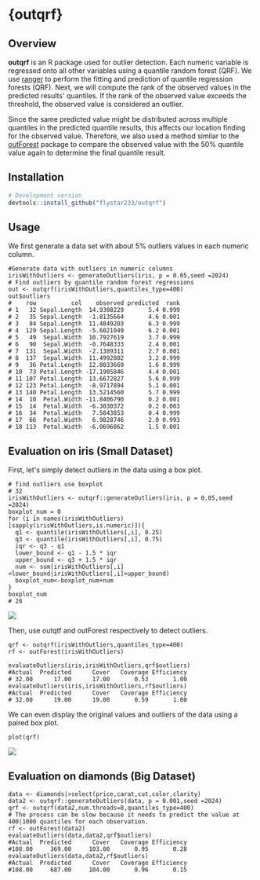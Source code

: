 # {outqrf}
## Overview
**outqrf** is an R package used for outlier detection. Each numeric variable is regressed onto all other variables using a quantile random forest (QRF).
We use [ranger](https://github.com/imbs-hl/ranger) to perform the fitting and prediction of quantile regression forests (QRF).
Next, we will compute the rank of the observed values in the predicted results' quantiles. If the rank of the observed value exceeds the threshold, 
the observed value is considered an outlier.

Since the same predicted value might be distributed across multiple quantiles in the predicted quantile results, 
this affects our location finding for the observed value. Therefore, we also used a method similar to the [outForest](https://github.com/mayer79/outForest) package to compare the observed value 
with the 50% quantile value again to determine the final quantile result.

## Installation
```r
# Development version
devtools::install_github("flystar233/outqrf")
```

## Usage
We first generate a data set with about 5% outliers values in each numeric column.
```
#Generate data with outliers in numeric columns
irisWithOutliers <- generateOutliers(iris, p = 0.05,seed =2024)
# Find outliers by quantile random forest regressions
out <- outqrf(irisWithOutliers,quantiles_type=400)
out$outliers
#    row          col    observed predicted  rank
# 1   32 Sepal.Length  14.9308229       5.4 0.999
# 2   35 Sepal.Length  -1.8135664       4.6 0.001
# 3   84 Sepal.Length  11.4849203       6.3 0.999
# 4  129 Sepal.Length  -5.6021049       6.2 0.001
# 5   49  Sepal.Width  10.7927619       3.7 0.999
# 6   90  Sepal.Width  -0.7648333       2.4 0.001
# 7  131  Sepal.Width  -2.1389311       2.7 0.001
# 8  137  Sepal.Width  11.4992802       3.2 0.999
# 9   36 Petal.Length  12.8033669       1.6 0.999
# 10  73 Petal.Length -17.1905846       4.4 0.001
# 11 107 Petal.Length  13.6672827       5.6 0.999
# 12 123 Petal.Length  -8.9717894       5.1 0.001
# 13 140 Petal.Length  13.5214560       5.7 0.999
# 14  10  Petal.Width -11.8406790       0.2 0.001
# 15  14  Petal.Width  -6.3030372       0.2 0.003
# 16  34  Petal.Width   7.5843853       0.4 0.999
# 17  66  Petal.Width   6.9828746       2.0 0.993
# 18 113  Petal.Width  -6.0696862       1.5 0.001

```

## Evaluation on iris (Small Dataset)
First, let's simply detect outliers in the data using a box plot.
```
# find outliers use boxplot
# 32
irisWithOutliers <- outqrf::generateOutliers(iris, p = 0.05,seed =2024)
boxplot_num = 0
for (i in names(irisWithOutliers)[sapply(irisWithOutliers,is.numeric)]){
  q1 <- quantile(irisWithOutliers[,i], 0.25)
  q3 <- quantile(irisWithOutliers[,i], 0.75)
  iqr <- q3 - q1
  lower_bound <- q1 - 1.5 * iqr
  upper_bound <- q3 + 1.5 * iqr
  num <- sum(irisWithOutliers[,i]<lower_bound|irisWithOutliers[,i]>upper_bound)
  boxplot_num<-boxplot_num+num
}
boxplot_num
# 28
```
![](https://github.com/user-attachments/assets/0a453eb9-3901-4c46-a4f4-ee86c386a701)

Then, use outqtf and outForest respectively to detect outliers.
```
qrf <- outqrf(irisWithOutliers,quantiles_type=400)
rf <- outForest(irisWithOutliers)

evaluateOutliers(iris,irisWithOutliers,qrf$outliers)
#Actual  Predicted      Cover   Coverage Efficiency 
# 32.00      17.00      17.00       0.53       1.00 
evaluateOutliers(iris,irisWithOutliers,rf$outliers)
#Actual  Predicted      Cover   Coverage Efficiency
# 32.00      19.00      19.00       0.59       1.00 
```
We can even display the original values and outliers of the data using a paired box plot.
```
plot(qrf)
```
![](https://github.com/user-attachments/assets/073f4e4d-3c80-459a-af50-40988d769899)

## Evaluation on diamonds (Big Dataset)
```
data <- diamonds|>select(price,carat,cut,color,clarity)
data2 <- outqrf::generateOutliers(data, p = 0.001,seed =2024)
qrf <- outqrf(data2,num.threads=8,quantiles_type=400)
# The process can be slow because it needs to predict the value at 400|1000 quantiles for each observation. 
rf <- outForest(data2)
evaluateOutliers(data,data2,qrf$outliers)
#Actual  Predicted      Cover   Coverage Efficiency 
#108.00     369.00     103.00       0.95       0.28 
evaluateOutliers(data,data2,rf$outliers)
#Actual  Predicted      Cover   Coverage Efficiency 
#108.00     687.00     104.00       0.96       0.15
```


